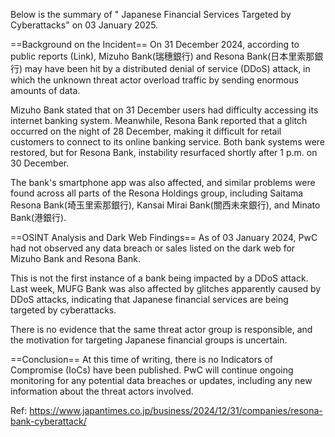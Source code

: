 Below is the summary of " Japanese Financial Services Targeted by Cyberattacks" on 03 January 2025.

==Background on the Incident==
On 31 December 2024, according to public reports (Link), Mizuho Bank(瑞穗銀行) and Resona Bank(日本里索那銀行) may have been hit by a distributed denial of service (DDoS) attack, in which the unknown threat actor overload traffic by sending enormous amounts of data.

Mizuho Bank stated that on 31 December users had difficulty accessing its internet banking system. Meanwhile, Resona Bank reported that a glitch occurred on the night of 28 December, making it difficult for retail customers to connect to its online banking service. Both bank systems were restored, but for Resona Bank, instability resurfaced shortly after 1 p.m. on 30 December.

The bank's smartphone app was also affected, and similar problems were found across all parts of the Resona Holdings group, including Saitama Resona Bank(埼玉里索那銀行), Kansai Mirai Bank(關西未來銀行), and Minato Bank(港銀行).

==OSINT Analysis and Dark Web Findings==
As of 03 January 2024, PwC had not observed any data breach or sales listed on the dark web for Mizuho Bank and Resona Bank. 

This is not the first instance of a bank being impacted by a DDoS attack. Last week, MUFG Bank was also affected by glitches apparently caused by DDoS attacks, indicating that Japanese financial services are being targeted by cyberattacks.

There is no evidence that the same threat actor group is responsible, and the motivation for targeting Japanese financial groups is uncertain.

==Conclusion==
At this time of writing, there is no Indicators of Compromise (IoCs) have been published. PwC will continue ongoing monitoring for any potential data breaches or updates, including any new information about the threat actors involved. 

Ref: https://www.japantimes.co.jp/business/2024/12/31/companies/resona-bank-cyberattack/

